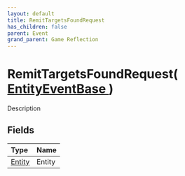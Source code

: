 ```yaml
---
layout: default
title: RemitTargetsFoundRequest
has_children: false
parent: Event
grand_parent: Game Reflection
---
```

# RemitTargetsFoundRequest( [ EntityEventBase ](/riftbreaker-wiki/docs/game-reflection/events/entity_event_base/) )
Description 

## Fields

| Type | Name |
|:----------|:--------------|
| [Entity](/riftbreaker-wiki/docs/game-reflection/classes/entity/) | Entity |

